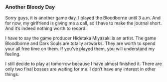 ### Another Bloody Day

Sorry guys, it is another game day. I played the Bloodborne until 3 a.m. And for now, my girlfriend is giving me a call, so I have to make the journal short. And it’s indeed nothing worth to record.

I have to say the game producer Hidetaka Miyazaki is an artist. The game Bloodborne and Dark Souls are totally artworks. They are worth to spend your all free time on them. If you’ve played them, you will understand my feeling.

I still decide to play at tomorrow because I have almost finished it. There are only two final bosses are waiting for me. I don’t have any interest in other things.

